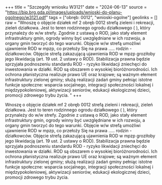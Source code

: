+++
title = "Szczegóły wniosku W3121"
date = "2024-06-13"
source = "https://bip.brg.gda.pl/images/uploads/wnioski-do-planu-ogolnego/w3121.pdf"
tags = ["obręb: 0012", "wnioski-ogolne"]
geolinks = []
raw = "Wnoszę o objęcie działek mf 2 obręb 0012 strefą zieleni i rekreacji, zieleń działkowa. Jest to teren rodzinnego ogrodu działkowego ( ), który przynależy do w/w strefy. Zgodnie z ustawą o ROD, jako stały element infrastruktury gmin, ogrody winny być uwzględniane w ich rozwoju, a organy gmin tworzyć do tego warunki. Objęcie w/w strefą umożliwi ujawnienie ROD w mpzp, co przełoży Się na prawa ..... rodzin - działkowców. Objęcie strefą zakazującą ujawnienia ROD w mpzp groziłoby jego likwidacją (art. 19 ust. 2 ustawy o ROD). Stabilizacja prawna będzie sprzyjała podnoszeniu standardu ROD - ryzyko likwidacji zniechęci do inwestowania w działki. ROD są obszarem o wysokiej bioróżnorodności. Ich ochrona płanistyczna realizuje prawo UE oraz krajowe; są ważnym ełement infrastruktury zielonej gminy; służą realizacji zadań gminy pełniąc  istotne funkcje społeczne: wsparcia socjalnego, integracji społeczności lokalnej i międzypokoleniowej,  aktywizacji seniorów, edukacji ekologicznej dzieci, promocji zdrowego trybu życia. "
+++

Wnoszę o objęcie działek mf 2 obręb 0012 strefą zieleni i rekreacji, zieleń działkowa. Jest
to teren rodzinnego ogrodu działkowego ( ), który przynależy do w/w strefy. Zgodnie z ustawą o ROD, jako
stały element infrastruktury gmin, ogrody winny być uwzględniane w ich rozwoju, a organy gmin tworzyć do
tego warunki. Objęcie w/w strefą umożliwi ujawnienie ROD w mpzp, co przełoży Się na prawa ..... rodzin -
działkowców. Objęcie strefą zakazującą ujawnienia ROD w mpzp groziłoby jego likwidacją (art. 19 ust. 2
ustawy o ROD). Stabilizacja prawna będzie sprzyjała podnoszeniu standardu ROD - ryzyko likwidacji zniechęci
do inwestowania w działki. ROD są obszarem o wysokiej bioróżnorodności. Ich ochrona płanistyczna realizuje
prawo UE oraz krajowe; są ważnym ełement infrastruktury zielonej gminy; służą realizacji zadań gminy pełniąc
 istotne funkcje społeczne: wsparcia socjalnego, integracji społeczności lokalnej i międzypokoleniowej,
 aktywizacji seniorów, edukacji ekologicznej dzieci, promocji zdrowego trybu życia.



